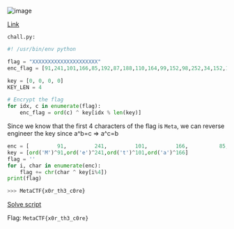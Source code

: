 ![image](https://user-images.githubusercontent.com/63996033/229368689-f80c5c4e-b884-47cd-8c23-1bddd8a3c396.png)

[Link](https://metaproblems.com/6ebee70f0d78d94a4750f9cb70031965/chal.py)

`chall.py:`
```py
#! /usr/bin/env python

flag = "XXXXXXXXXXXXXXXXXXXXX"
enc_flag = [91,241,101,166,85,192,87,188,110,164,99,152,98,252,34,152,117,164,99,162,107]

key = [0, 0, 0, 0]
KEY_LEN = 4

# Encrypt the flag
for idx, c in enumerate(flag):
    enc_flag = ord(c) ^ key[idx % len(key)]

```

Since we know that the first 4 characters of the flag is `Meta`, we can reverse engineer the key since a^b=c => a^c=b

```py
enc = [         91,         241,         101,         166,          85,192,87,188,110,164,99,152,98,252,34,152,117,164,99,162,107]
key = [ord('M')^91,ord('e')^241,ord('t')^101,ord('a')^166]
flag = ''
for i, char in enumerate(enc):
    flag += chr(char ^ key[i%4])
print(flag)

>>> MetaCTF{x0r_th3_c0re}
```

[Solve script](https://github.com/jeromepalayoor/RITSEC-CTF-2023/blob/main/Crypto/Either%20or%20Neither%20nor/solve.py)

Flag: `MetaCTF{x0r_th3_c0re}`
